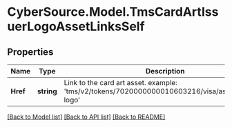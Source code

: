 # CyberSource.Model.TmsCardArtIssuerLogoAssetLinksSelf
## Properties

Name | Type | Description | Notes
------------ | ------------- | ------------- | -------------
**Href** | **string** | Link to the card art asset. example: &#39;tms/v2/tokens/7020000000010603216/visa/assets/issuer-logo&#39;  | [optional] 

[[Back to Model list]](../README.md#documentation-for-models) [[Back to API list]](../README.md#documentation-for-api-endpoints) [[Back to README]](../README.md)

